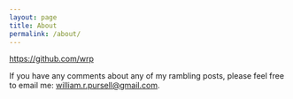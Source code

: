 ```yaml
---
layout: page
title: About
permalink: /about/
---
```


https://github.com/wrp

If you have any comments about any of my rambling posts, please feel
free to email me: william.r.pursell@gmail.com.
